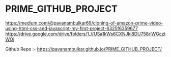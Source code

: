 # PRIME_GITHUB_PROJECT
https://medium.com/@pavanambulkar69/cloning-of-amazon-prime-video-using-html-css-and-javascript-my-first-project-6325f6359677
https://drive.google.com/drive/folders/1_VUSa1kWs6CXNJkl8DU758rlWGcztWOi

Github Repo :- https://pavanambulkar.github.io/PRIME_GITHUB_PROJECT/
